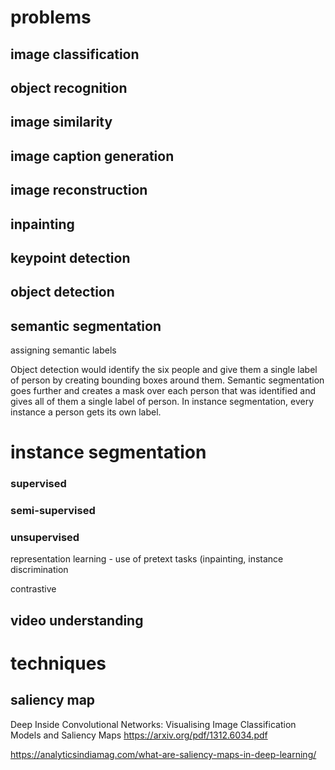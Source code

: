 
# problems

## image classification

## object recognition

## image similarity

## image caption generation

## image reconstruction

## inpainting

## keypoint detection

## object detection

## semantic segmentation

assigning semantic labels

Object detection would identify the six people and give them a single label of person by creating bounding boxes around them. 
Semantic segmentation goes further and creates a mask over each person that was identified and gives all of them a single label of person. 
In instance segmentation, every instance a person gets its own label.

# instance segmentation

### supervised

### semi-supervised

### unsupervised

representation learning - use of pretext tasks (inpainting, instance discrimination

contrastive



## video understanding

# techniques

## saliency map

Deep Inside Convolutional Networks: Visualising Image Classification Models and Saliency Maps
https://arxiv.org/pdf/1312.6034.pdf

https://analyticsindiamag.com/what-are-saliency-maps-in-deep-learning/
